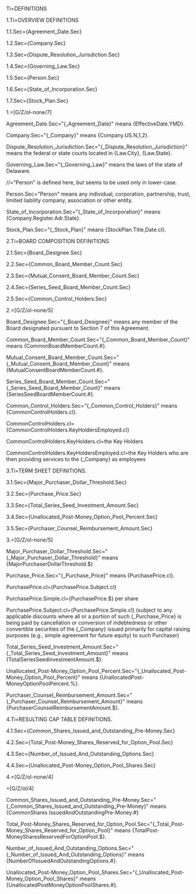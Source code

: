 Ti=DEFINITIONS

1.Ti=OVERVIEW DEFINITIONS

1.1.Sec={Agreement_Date.Sec}

1.2.Sec={Company.Sec}

1.3.Sec={Dispute_Resolution_Jurisdiction.Sec}

1.4.Sec={Governing_Law.Sec}

1.5.Sec={Person.Sec}

1.6.Sec={State_of_Incorporation.Sec}

1.7.Sec={Stock_Plan.Sec}

1.=[G/Z/ol-none/7]

Agreement_Date.Sec="{_Agreement_Date}" means {EffectiveDate.YMD}.

Company.Sec="{_Company}" means {Company.US.N,1,2}.

Dispute_Resolution_Jurisdiction.Sec="{_Dispute_Resolution_Jurisdiction}" means the federal or state courts located in {Law.City}, {Law.State}.

Governing_Law.Sec="{_Governing_Law}" means the laws of the state of Delaware.

//="Person" is defined here, but seems to be used only in lower-case.

Person.Sec="Person" means any individual, corporation, partnership, trust, limited liability company, association or other entity.

State_of_Incorporation.Sec="{_State_of_Incorporation}" means {Company.Register.Adr.State}.

Stock_Plan.Sec="{_Stock_Plan}" means {StockPlan.Title,Date.cl}.

2.Ti=BOARD COMPOSITION DEFINITIONS

2.1.Sec={Board_Designee.Sec}

2.2.Sec={Common_Board_Member_Count.Sec}

2.3.Sec={Mutual_Consent_Board_Member_Count.Sec}

2.4.Sec={Series_Seed_Board_Member_Count.Sec}

2.5.Sec={Common_Control_Holders.Sec}

2.=[G/Z/ol-none/5]

Board_Designee.Sec="{_Board_Designee}" means any member of the Board designated pursuant to Section 7 of this Agreement.

Common_Board_Member_Count.Sec="{_Common_Board_Member_Count}" means {CommonBoardMemberCount.#}.

Mutual_Consent_Board_Member_Count.Sec="{_Mutual_Consent_Board_Member_Count}" means {MutualConsentBoardMemberCount.#}.

Series_Seed_Board_Member_Count.Sec="{_Series_Seed_Board_Member_Count}" means {SeriesSeedBoardMemberCount.#}.

Common_Control_Holders.Sec="{_Common_Control_Holders}" means {CommonControlHolders.cl}.

CommonControlHolders.cl={CommonControlHolders.KeyHoldersEmployed.cl}

CommonControlHolders.KeyHolders.cl=the Key Holders

CommonControlHolders.KeyHoldersEmployed.cl=the Key Holders who are then providing services to the {_Company} as employees


3.Ti=TERM SHEET DEFINITIONS.

3.1.Sec={Major_Purchaser_Dollar_Threshold.Sec}

3.2.Sec={Purchase_Price.Sec}

3.3.Sec={Total_Series_Seed_Investment_Amount.Sec}

3.4.Sec={Unallocated_Post-Money_Option_Pool_Percent.Sec}

3.5.Sec={Purchaser_Counsel_Reimbursement_Amount.Sec}

3.=[G/Z/ol-none/5]

Major_Purchaser_Dollar_Threshold.Sec="{_Major_Purchaser_Dollar_Threshold}" means {MajorPurchaserDollarThreshold.$}

Purchase_Price.Sec="{_Purchase_Price}" means {PurchasePrice.cl}.

PurchasePrice.cl={PurchasePrice.Subject.cl}

PurchasePrice.Simple.cl={PurchasePrice.$} per share 

PurchasePrice.Subject.cl={PurchasePrice.Simple.cl} (subject to any applicable discounts where all or a portion of such {_Purchase_Price} is being paid by cancellation or conversion of indebtedness or other convertible securities of the {_Company} issued primarily for capital raising purposes (e.g., simple agreement for future equity) to such Purchaser)

Total_Series_Seed_Investment_Amount.Sec="{_Total_Series_Seed_Investment_Amount}" means {TotalSeriesSeedInvestmentAmount.$}.

Unallocated_Post-Money_Option_Pool_Percent.Sec="{_Unallocated_Post-Money_Option_Pool_Percent}" means {UnallocatedPost-MoneyOptionPoolPercent.%}.

Purchaser_Counsel_Reimbursement_Amount.Sec="{_Purchaser_Counsel_Reimbursement_Amount}" means {PurchaserCounselReimbursementAmount.$}.

4.Ti=RESULTING CAP TABLE DEFINITIONS.

4.1.Sec={Common_Shares_Issued_and_Outstanding_Pre-Money.Sec}

4.2.Sec={Total_Post-Money_Shares_Reserved_for_Option_Pool.Sec}

4.3.Sec={Number_of_Issued_And_Outstanding_Options.Sec}

4.4.Sec={Unallocated_Post-Money_Option_Pool_Shares.Sec}

4.=[G/Z/ol-none/4]

=[G/Z/ol/4]



Common_Shares_Issued_and_Outstanding_Pre-Money.Sec="{_Common_Shares_Issued_and_Outstanding_Pre-Money}" means {CommonShares IssuedAndOutstandingPre-Money.#}

Total_Post-Money_Shares_Reserved_for_Option_Pool.Sec="{_Total_Post-Money_Shares_Reserved_for_Option_Pool}" means {TotalPost-MoneySharesReservedForOptionPool.$}. 

Number_of_Issued_And_Outstanding_Options.Sec="{_Number_of_Issued_And_Outstanding_Options}" means {NumberOfIssuedAndOutstandingOptions.#}.

Unallocated_Post-Money_Option_Pool_Shares.Sec="{_Unallocated_Post-Money_Option_Pool_Shares}" means {UnallocatedPostMoneyOptionPoolShares.#}.
